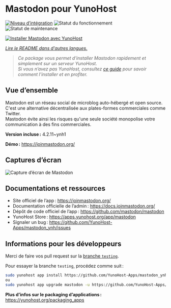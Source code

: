 <!--
Nota bene : ce README est automatiquement généré par <https://github.com/YunoHost/apps/tree/master/tools/readme_generator>
Il NE doit PAS être modifié à la main.
-->

# Mastodon pour YunoHost

[![Niveau d’intégration](https://dash.yunohost.org/integration/mastodon.svg)](https://ci-apps.yunohost.org/ci/apps/mastodon/) ![Statut du fonctionnement](https://ci-apps.yunohost.org/ci/badges/mastodon.status.svg) ![Statut de maintenance](https://ci-apps.yunohost.org/ci/badges/mastodon.maintain.svg)

[![Installer Mastodon avec YunoHost](https://install-app.yunohost.org/install-with-yunohost.svg)](https://install-app.yunohost.org/?app=mastodon)

*[Lire le README dans d'autres langues.](./ALL_README.md)*

> *Ce package vous permet d’installer Mastodon rapidement et simplement sur un serveur YunoHost.*  
> *Si vous n’avez pas YunoHost, consultez [ce guide](https://yunohost.org/install) pour savoir comment l’installer et en profiter.*

## Vue d’ensemble

Mastodon est un réseau social de microblog auto-hébergé et open source.  
C'est une alternative décentralisée aux plates-formes commerciales comme Twitter.  
Mastodon évite ainsi les risques qu'une seule société monopolise votre communication à des fins commerciales.


**Version incluse :** 4.2.11~ynh1

**Démo :** <https://joinmastodon.org/>

## Captures d’écran

![Capture d’écran de Mastodon](./doc/screenshots/mastodon.png)

## Documentations et ressources

- Site officiel de l’app : <https://joinmastodon.org/>
- Documentation officielle de l’admin : <https://docs.joinmastodon.org/>
- Dépôt de code officiel de l’app : <https://github.com/mastodon/mastodon>
- YunoHost Store : <https://apps.yunohost.org/app/mastodon>
- Signaler un bug : <https://github.com/YunoHost-Apps/mastodon_ynh/issues>

## Informations pour les développeurs

Merci de faire vos pull request sur la [branche `testing`](https://github.com/YunoHost-Apps/mastodon_ynh/tree/testing).

Pour essayer la branche `testing`, procédez comme suit :

```bash
sudo yunohost app install https://github.com/YunoHost-Apps/mastodon_ynh/tree/testing --debug
ou
sudo yunohost app upgrade mastodon -u https://github.com/YunoHost-Apps/mastodon_ynh/tree/testing --debug
```

**Plus d’infos sur le packaging d’applications :** <https://yunohost.org/packaging_apps>

